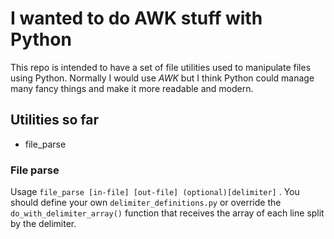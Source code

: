# I wanted to do AWK stuff with Python

This repo is intended to have a set of file utilities used to manipulate files using Python.
Normally I would use *AWK* but I think Python could manage many fancy things and make it more readable and modern.

## Utilities so far
- file_parse

### File parse
Usage `file_parse [in-file] [out-file] (optional)[delimiter]` .
You should define your own `delimiter_definitions.py` or override the `do_with_delimiter_array()` function that receives the array of each line split by the delimiter.
